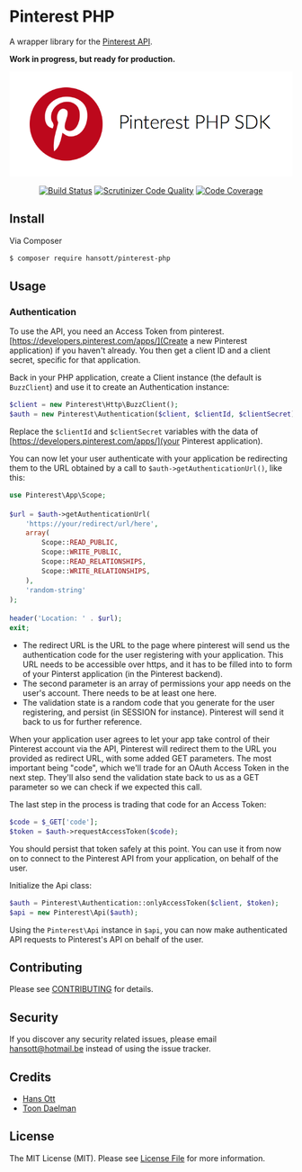 # Pinterest PHP

A wrapper library for the [Pinterest API](https://developers.pinterest.com/tools/api-explorer/).

**Work in progress, but ready for production.**

![Pinterest PHP](banner.png)

<p align="center">
    <a href="https://travis-ci.org/hansott/pinterest-php"><img src="https://img.shields.io/travis/hansott/pinterest-php.svg?style=flat-square" alt="Build Status"></a>
    <a href="https://scrutinizer-ci.com/g/hansott/pinterest-php/?branch=master"><img src="https://img.shields.io/scrutinizer/g/hansott/pinterest-php.svg?style=flat-square" alt="Scrutinizer Code Quality"></a>
    <a href="https://scrutinizer-ci.com/g/hansott/pinterest-php/?branch=master"><img src="https://img.shields.io/scrutinizer/coverage/g/hansott/pinterest-php.svg?style=flat-square" alt="Code Coverage"></a>
</p>

## Install

Via Composer

```bash
$ composer require hansott/pinterest-php
```

## Usage

### Authentication

To use the API, you need an Access Token from pinterest. [https://developers.pinterest.com/apps/](Create a new Pinterest application) if you haven't already. You then get a client ID and a client secret, specific for that application.

Back in your PHP application, create a Client instance (the default is `BuzzClient`) and use it to create an Authentication instance:

```php
$client = new Pinterest\Http\BuzzClient();
$auth = new Pinterest\Authentication($client, $clientId, $clientSecret);
```

Replace the `$clientId` and `$clientSecret` variables with the data of [https://developers.pinterest.com/apps/](your Pinterest application).

You can now let your user authenticate with your application be redirecting them to the URL obtained by a call to `$auth->getAuthenticationUrl()`, like this:

```php
use Pinterest\App\Scope;

$url = $auth->getAuthenticationUrl(
    'https://your/redirect/url/here',
    array(
        Scope::READ_PUBLIC,
        Scope::WRITE_PUBLIC,
        Scope::READ_RELATIONSHIPS,
        Scope::WRITE_RELATIONSHIPS,
    ),
    'random-string'
);

header('Location: ' . $url);
exit;
```

- The redirect URL is the URL to the page where pinterest will send us the authentication code for the user registering with your application. This URL needs to be accessible over https, and it has to be filled into to form of your Pinterst application (in the Pinterest backend).
- The second parameter is an array of permissions your app needs on the user's account. There needs to be at least one here.
- The validation state is a random code that you generate for the user registering, and persist (in SESSION for instance). Pinterest will send it back to us for further reference.

When your application user agrees to let your app take control of their Pinterest account via the API, Pinterest will redirect them to the URL you provided as redirect URL, with some added GET parameters. The most important being "code", which we'll trade for an OAuth Access Token in the next step. They'll also send the validation state back to us as a GET parameter so we can check if we expected this call.

The last step in the process is trading that code for an Access Token:

```php
$code = $_GET['code'];
$token = $auth->requestAccessToken($code);
```

You should persist that token safely at this point. You can use it from now on to connect to the Pinterest API from your application, on behalf of the user.

Initialize the Api class:

```php
$auth = Pinterest\Authentication::onlyAccessToken($client, $token);
$api = new Pinterest\Api($auth);
```

Using the `Pinterest\Api` instance in `$api`, you can now make authenticated API requests to Pinterest's API on behalf of the user.

## Contributing

Please see [CONTRIBUTING](CONTRIBUTING.md) for details.

## Security

If you discover any security related issues, please email [hansott@hotmail.be](mailto:hansott@hotmail.be) instead of using the issue tracker.

## Credits

- [Hans Ott](https://github.com/hansott)
- [Toon Daelman](https://github.com/turanct)

## License

The MIT License (MIT). Please see [License File](LICENSE.md) for more information.
